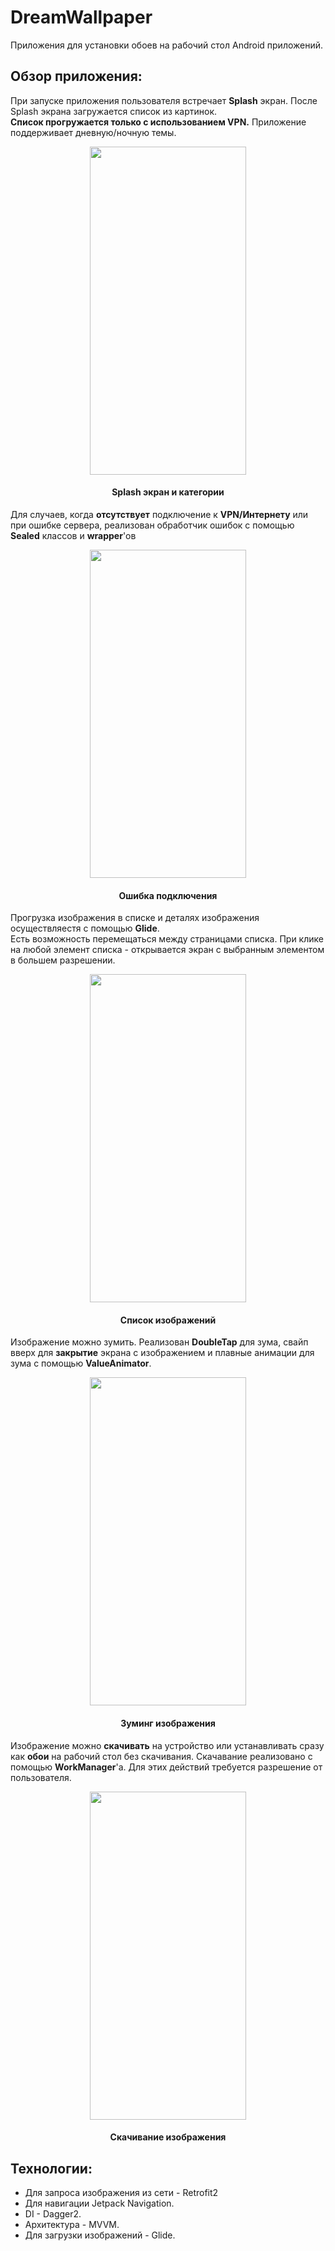 # DreamWallpaper

Приложения для установки обоев на рабочий стол Android приложений.

## Обзор приложения:

При запуске приложения пользователя встречает **Splash** экран. После Splash экрана загружается список из картинок.  
**Список прогружается только с использованием VPN.**
Приложение поддерживает дневную/ночную темы.
<p align="center">
  <img src="https://github.com/IBRUTALI/DreamWallpaper/assets/96013243/a155b789-d7b0-4a9b-bc01-7a688346c78f" width="250" height="525" />
  <h4 align="center">Splash экран и категории</h4>
</p>  

Для случаев, когда **отсутствует** подключение к **VPN/Интернету** или при ошибке сервера, реализован обработчик ошибок с помощью **Sealed** классов и **wrapper**'ов
<p align="center">
  <img src="https://github.com/IBRUTALI/DreamWallpaper/assets/96013243/697dc645-768d-4e19-90e0-23c9bf964dd8" width="250" height="525" />
  <h4 align="center">Ошибка подключения</h4>
</p>

Прогрузка изображения в списке и деталях изображения осуществляестя с помощью **Glide**.  
Есть возможность перемещаться между страницами списка. При клике на любой элемент списка - открывается экран с выбранным элементом в большем разрешении.
<p align="center">
  <img src="https://github.com/IBRUTALI/DreamWallpaper/assets/96013243/9606e072-7722-4f71-a7c1-be7c7ef912a2" width="250" height="525" />
  <h4 align="center">Список изображений</h4>
</p>

Изображение можно зумить. Реализован **DoubleTap** для зума, свайп вверх для **закрытие** экрана с изображением и плавные анимации для зума с помощью **ValueAnimator**.
<p align="center">
  <img src="https://github.com/IBRUTALI/DreamWallpaper/assets/96013243/1117066c-005a-444c-b5e4-dc4da47c82f2" width="250" height="525" />
  <h4 align="center">Зуминг изображения</h4>
</p>

Изображение можно **скачивать** на устройство или устанавливать сразу как **обои** на рабочий стол без скачивания. 
Скачавание реализовано с помощью **WorkManager**'a.
Для этих действий требуется разрешение от пользователя.
<p align="center">
  <img src="https://github.com/IBRUTALI/DreamWallpaper/assets/96013243/71b5a7ce-eb66-479e-bac3-5d1ab6267244" width="250" height="525" />
  <h4 align="center">Скачивание изображения</h4>
</p>

## Технологии:
- Для запроса изображения из сети - Retrofit2
- Для навигации Jetpack Navigation.
- DI - Dagger2.
- Архитектура - MVVM.
- Для загрузки изображений - Glide.


